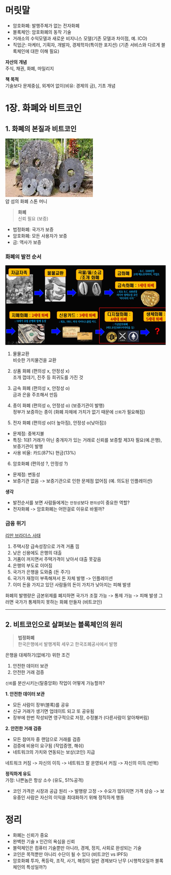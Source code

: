 # 머릿말
- 암호화폐: 발행주체가 없는 전자화폐
- 블록체인: 암호화폐의 동작 기술
- 거래소의 수익모델과 새로운 비지니스 모델(기존 모델과 차이점, 예. ICO)
- 직업군: 마케터, 기획자, 개발자, 경제학자(특이한 포지션) (기존 서비스와 다르게 블록체인에 대한 이해 필요)

**자산의 개념**  
주식, 채권, 화폐, 마일리지

**책 목적**  
기술보다 문제중심, 외계어 없이(비유: 경제의 금), 기초 개념



# 1장. 화폐와 비트코인
## 1. 화폐의 본질과 비트코인
![alt text](image.png)  
얍 섬의 화폐 스톤 머니

> **화폐**  
> 신뢰 필요 (보증)
- 법정화폐: 국가가 보증
- 암호화폐: 모든 사용자가 보증
- 금: 역사가 보증

### 화폐의 발전 순서
![alt text](image-1.png)
1. 물물교환  
비슷한 가치물건을 교환

2. 상품 화폐 (편의성 x, 안정성 x)  
조개 껍데기, 진주 등 희귀도를 가진 것

3. 금속 화폐 (편의성 x, 안정성 o)  
금과 은을 주조해서 만듬

4. 종이 화폐 (편의성 o, 안정성 o) (보증기관이 발행)  
정부가 보증하는 종이 (화폐 자체에 가치가 없기 때문에 `신뢰`가 필요해짐)

5. 전자 화폐 (편의성 o(더 높아짐), 안정성 o(낮아짐))  
- 문제점: 중복지불
- 특징: 1대1 거래가 아닌 중개자가 있는 거래로 신뢰를 보증할 제3자 필요(예.은행), 보증기관이 발행
- 사용 비율: 카드(87%) 현금(13%)

6. 암호화폐 (편의성 ?, 안정성 ?)  
- 문제점: 변동성
- 보증기관 없음 -> 보증기관으로 인한 문제점 없어짐 (예. 의도된 인플레이션)

**생각**  
- 발전순서를 보면 사람들에게는 `안정성`보다 `편의성`이 중요한 역할?
- 전자화폐 -> 암호화폐는 어떤걸로 이유로 바뀔까?


### 금융 위기
[리만 브라더스 사태](https://blog.naver.com/june_khj_/223117099854)

1. 주택시장 급속성장으로 가격 거품 낌
2. 낮은 신용에도 은행의 대출
3. 거품이 꺼지면서 주택가격이 낮아서 대출 못갚음
4. 은행의 부도로 이어짐
5. 국가가 은행을 도와줌 (돈 주기)
6. 국가가 재정이 부족해져서 돈 자체 발행 -> 인플레이션
7. 이미 돈을 가지고 있던 사람들의 돈이 가치가 낮아지는 피해 발생

화폐의 발행량은 금본위제를 폐지하면 국가가 조절 가능 -> 통제 가능 -> 피해 발생
그러면 국가가 통제하지 못하는 화폐 만들자 (비트코인)

---

## 2. 비트코인으로 살펴보는 블록체인의 원리
> **법정화폐**  
> 한국은행에서 발행계획 세우고 한국조폐공사에서 발행

은행을 대체하기(없에기) 위한 조건
1. 안전한 데이터 보관
2. 안전한 거래 검증

`신뢰`를 분산시키는(탈중앙화) 작업이 어떻게 가능할까?

**1. 안전한 데이터 보관**  
- 모든 사람이 장부(블록)를 공유
- 신규 거래가 생기면 업데이트 되고 또 공유됨
- 장부에 한번 작성되면 영구적으로 저장, 수정불가 (다른사람이 알아채버림)

**2. 안전한 거래 검증**  
- 모든 참여자 중 랜덤으로 거래를 검증
- 검증에 비용이 요구됨 (작업증명, 해쉬)
- 네트워크의 가치와 연동되는 보상(코인) 지급

네트워크 커짐 -> 자신의 이득 -> 네트워크 잘 운영되서 커짐 -> 자신의 이득 (반복)


**정직하게 유도**  
가정: 나쁜놈은 항상 소수 (유도, 51%공격)
- 코인 가격은 시장과 공급 원리 -> 발행량 고정 -> 수요가 많아지면 가격 상승 -> 보유중인 사람은 자신의 이익을 최대화하기 위해 정직하게 행동


# 정리
- 화폐는 신뢰가 중요
- 완벽한 기술 x 인간의 욕심을 신뢰
- 블럭체인은 컴퓨터 기술뿐만 아니라, 경제, 정치, 사회로 완성되는 기술
- 코인은 목적뿐만 아니리 수단이 될 수 있다 (비트코인 vs IPFS)
- 암호화폐 투자, 폭등락, 조작, 사기, 해킹이 일반 경제보다 난무 (시행착오일까 블록체인의 특성일까?)







